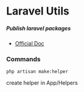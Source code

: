# Laravel Utils

##### Publish laravel packages

* [Official Doc](https://laravel.com/docs/9.x/packages)

### Commands

```
php artisan make:helper
```

create helper in App/Helpers
